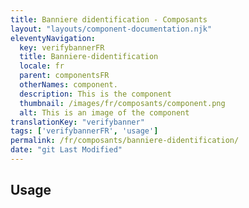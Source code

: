 ```yaml
---
title: Banniere didentification - Composants
layout: "layouts/component-documentation.njk"
eleventyNavigation:
  key: verifybannerFR
  title: Banniere-didentification
  locale: fr
  parent: componentsFR
  otherNames: component.
  description: This is the component
  thumbnail: /images/fr/composants/component.png
  alt: This is an image of the component
translationKey: "verifybanner"
tags: ['verifybannerFR', 'usage']
permalink: /fr/composants/banniere-didentification/
date: "git Last Modified"
---
```


## Usage